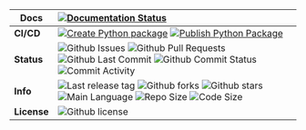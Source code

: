 

| **Docs** | [![Documentation Status](https://readthedocs.org/projects/qc2champ/badge/?version=latest)](https://qc2champ.readthedocs.io/en/latest/?badge=latest) |
| --- | :--- |
| **CI/CD** | [![Create Python package](https://github.com/neelravi/qc2champ/actions/workflows/python-package.yml/badge.svg)](https://github.com/neelravi/qc2champ/actions/workflows/python-package.yml) [![Publish Python Package](https://github.com/neelravi/qc2champ/actions/workflows/python-publish.yml/badge.svg)](https://github.com/neelravi/qc2champ/actions/workflows/python-publish.yml) |
| **Status** | ![Github Issues](https://img.shields.io/github/issues/neelravi/qc2champ) ![Github Pull Requests](https://img.shields.io/github/issues-pr/neelravi/qc2champ) ![Github Last Commit](https://img.shields.io/github/last-commit/neelravi/qc2champ) ![Github Commit Status](https://img.shields.io/github/commit-status/neelravi/qc2champ/main/17440cdde4fea69ee3136256e82fabf94304c967) ![Commit Activity](https://img.shields.io/github/commit-activity/w/neelravi/qc2champ) |
| **Info**   | ![Last release tag](https://img.shields.io/github/v/tag/neelravi/qc2champ) ![Github forks](https://img.shields.io/github/forks/neelravi/qc2champ) ![Github stars](https://img.shields.io/github/stars/neelravi/qc2champ)  ![Main Language](https://img.shields.io/github/languages/top/neelravi/qc2champ)  ![Repo Size](https://img.shields.io/github/repo-size/neelravi/qc2champ) ![Code Size](https://img.shields.io/github/languages/code-size/neelravi/qc2champ)|
| **License** | ![Github license](https://img.shields.io/github/license/neelravi/qc2champ)|